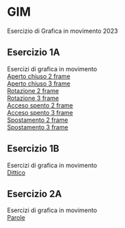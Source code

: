 # GIM
Esercizio di Grafica in movimento 2023

## Esercizio 1A
Esercizi di grafica in movimento  
[Aperto chiuso 2 frame](https://mombrini.github.io/GIM/Esercizio_1A/aperto_chiuso_2.html)  
[Aperto chiuso 3 frame](https://mombrini.github.io/GIM/Esercizio_1A/aperto_chiuso_3.html)   
[Rotazione 2 frame](https://mombrini.github.io/GIM/Esercizio_1A/rotazione_2.html)   
[Rotazione 3 frame](https://mombrini.github.io/GIM/Esercizio_1A/rotazione_3.html)  
[Acceso spento 2 frame](https://mombrini.github.io/GIM/Esercizio_1A/acceso_spento_2.html)    
[Acceso spento 3 frame](https://mombrini.github.io/GIM/Esercizio_1A/acceso_spento_3.html)  
[Spostamento 2 frame](https://mombrini.github.io/GIM/Esercizio_1A/spostamento_2.html)  
[Spostamento 3 frame](https://mombrini.github.io/GIM/Esercizio_1A/spostamento_3.html)  

## Esercizio 1B
Esercizi di grafica in movimento  
[Dittico](https://mombrini.github.io/GIM/Esercizio_1B/indexB)  

## Esercizio 2A
Esercizi di grafica in movimento  
[Parole](https://mombrini.github.io/GIM/Esercizio_2A_index)  

